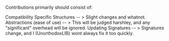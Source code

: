 Contributions primarily should consist of:

Compatibility Specific Structures -- > Slight changes and whatnot.
Abstractions (ease of use) -- > This will be judged harshley, and any "significant" overhead will be ignored.
Updating Signatures -- > Signatures change, and I (UnorthodoxLIB) wont always fix it too quickly.
